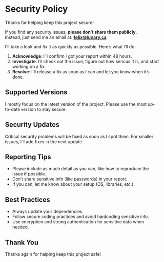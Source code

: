 # Security Policy

Thanks for helping keep this project secure!

If you find any security issues, **please don’t share them publicly**.  
Instead, just send me an email at: **felix@lunary.ca**

I’ll take a look and fix it as quickly as possible. Here’s what I’ll do:

1. **Acknowledge**: I’ll confirm I got your report within 48 hours.
2. **Investigate**: I’ll check out the issue, figure out how serious it is, and start working on a fix.
3. **Resolve**: I’ll release a fix as soon as I can and let you know when it’s done.

## Supported Versions

I mostly focus on the latest version of the project. Please use the most up-to-date version to stay secure.

## Security Updates

Critical security problems will be fixed as soon as I spot them. For smaller issues, I’ll add fixes in the next update.

## Reporting Tips

- Please include as much detail as you can, like how to reproduce the issue if possible.
- Don’t share sensitive info (like passwords) in your report.
- If you can, let me know about your setup (OS, libraries, etc.).

## Best Practices

- Always update your dependencies.
- Follow secure coding practices and avoid hardcoding sensitive info.
- Use encryption and strong authentication for sensitive data when needed.

## Thank You

Thanks again for helping keep this project safe!
